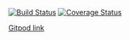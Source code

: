 [![Build Status](https://travis-ci.com/datachi7d/powerfc.svg?branch=master)](https://travis-ci.com/datachi7d/powerfc)
[![Coverage Status](https://coveralls.io/repos/github/datachi7d/powerfc/badge.svg)](https://coveralls.io/github/datachi7d/powerfc)



 [Gitpod link](https://gitpod.io/#https://github.com/datachi7d/powerfc)
